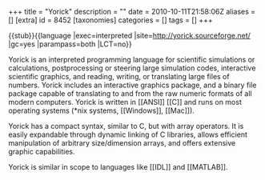 +++
title = "Yorick"
description = ""
date = 2010-10-11T21:58:06Z
aliases = []
[extra]
id = 8452
[taxonomies]
categories = []
tags = []
+++

{{stub}}{{language
|exec=interpreted
|site=http://yorick.sourceforge.net/
|gc=yes
|parampass=both
|LCT=no}}

Yorick is an interpreted programming language for scientific simulations or calculations, postprocessing or steering large simulation codes, interactive scientific graphics, and reading, writing, or translating large files of numbers. Yorick includes an interactive graphics package, and a binary file package capable of translating to and from the raw numeric formats of all modern computers. Yorick is written in [[ANSI]] [[C]] and runs on most operating systems (*nix systems, [[Windows]], [[Mac]]).

Yorick has a compact syntax, similar to C, but with array operators. It is easily expandable through dynamic linking of C libraries, allows efficient manipulation of arbitrary size/dimension arrays, and offers extensive graphic capabilities.

Yorick is similar in scope to languages like [[IDL]] and [[MATLAB]].
